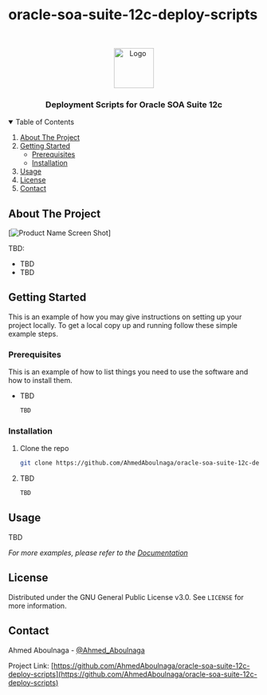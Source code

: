 # oracle-soa-suite-12c-deploy-scripts

<!-- PROJECT LOGO -->
<br />
<p align="center">
  <a href="https://github.com/AhmedAboulnaga/oracle-soa-suite-12c-deploy-scripts">
    <img src="images/logo.png" alt="Logo" width="80" height="80">
  </a>

  <h3 align="center">Deployment Scripts for Oracle SOA Suite 12c</h3>

<!-- TABLE OF CONTENTS -->
<details open="open">
  <summary>Table of Contents</summary>
  <ol>
    <li>
      <a href="#about-the-project">About The Project</a>
    </li>
    <li>
      <a href="#getting-started">Getting Started</a>
      <ul>
        <li><a href="#prerequisites">Prerequisites</a></li>
        <li><a href="#installation">Installation</a></li>
      </ul>
    </li>
    <li><a href="#usage">Usage</a></li>
    <li><a href="#license">License</a></li>
    <li><a href="#contact">Contact</a></li>
  </ol>
</details>



<!-- ABOUT THE PROJECT -->
## About The Project

[![Product Name Screen Shot][product-screenshot]]

TBD:
* TBD
* TBD


<!-- GETTING STARTED -->
## Getting Started

This is an example of how you may give instructions on setting up your project locally.
To get a local copy up and running follow these simple example steps.

### Prerequisites

This is an example of how to list things you need to use the software and how to install them.
* TBD
  ```sh
  TBD
  ```

### Installation

1. Clone the repo
   ```sh
   git clone https://github.com/AhmedAboulnaga/oracle-soa-suite-12c-deploy-scripts.git
   ```
2. TBD
   ```sh
   TBD
   ```

<!-- USAGE EXAMPLES -->
## Usage

TBD

_For more examples, please refer to the [Documentation](https://example.com)_

<!-- LICENSE -->
## License

Distributed under the GNU General Public License v3.0. See `LICENSE` for more information.



<!-- CONTACT -->
## Contact

Ahmed Aboulnaga - [@Ahmed_Aboulnaga](https://twitter.com/Ahmed_Aboulnaga)

Project Link: [https://github.com/AhmedAboulnaga/oracle-soa-suite-12c-deploy-scripts](https://github.com/AhmedAboulnaga/oracle-soa-suite-12c-deploy-scripts)



<!-- MARKDOWN LINKS & IMAGES -->
<!-- https://www.markdownguide.org/basic-syntax/#reference-style-links -->
[product-screenshot]: images/screenshot.png
